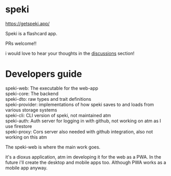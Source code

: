 # speki

https://getspeki.app/


Speki is a flashcard app.

PRs welcome!!

i would love to hear your thoughts in the [discussions](https://github.com/TBS1996/spekispace/discussions) section!

# Developers guide

speki-web: The executable for the web-app  
speki-core: The backend   
speki-dto: raw types and trait definitions  
speki-provider: implementations of how speki saves to and loads from various storage systems  
speki-cli: CLI version of speki, not maintained atm  
speki-auth: Auth server for logging in with github, not working on atm as I use firestore  
speki-proxy: Cors server also needed with github integration, also not working on this atm  

The speki-web is where the main work goes.

it's a dioxus application, atm im developing it for the web as a PWA. In the future i'll create the desktop and mobile apps too. Although PWA works as a mobile app anyway. 



